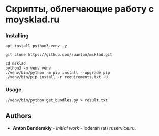 # Скрипты, облегчающие работу с moysklad.ru

### Installing

```
apt install python3-venv -y

git clone https://github.com/ruanton/msklad.git

cd msklad
python3 -m venv venv
./venv/bin/python -m pip install --upgrade pip
./venv/bin/pip install -r requirements.txt -U
```

### Usage

```
./venv/bin/python get_bundles.py > result.txt
```

## Authors

* **Anton Benderskiy** - *Initial work* - loderan (at) ruservice.ru.
